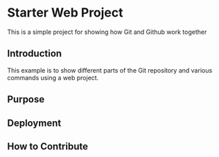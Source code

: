 # Starter Web Project
This is a simple project for showing how Git and Github work together
## Introduction
This example is to show different parts of the Git repository and various commands using a web project.
## Purpose

## Deployment

## How to Contribute